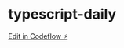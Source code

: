 # typescript-daily

[Edit in Codeflow ⚡️](https://stackblitz.com/~/github.com/hgiudatto/typescript-daily)
